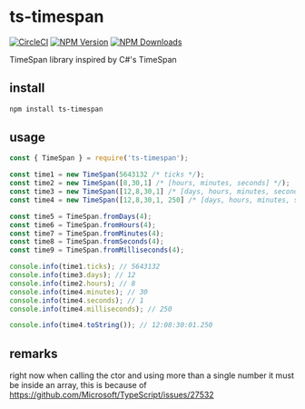 # ts-timespan

[![CircleCI](https://circleci.com/gh/Meir017/ts-timespan/tree/master.svg?style=svg)](https://circleci.com/gh/Meir017/ts-timespan/tree/master)
[![NPM Version][npm-image]][npm-url]
[![NPM Downloads][downloads-image]][downloads-url]

TimeSpan library inspired by C#'s TimeSpan

## install

```bash
npm install ts-timespan
```

## usage
```js
const { TimeSpan } = require('ts-timespan');

const time1 = new TimeSpan(5643132 /* ticks */);
const time2 = new TimeSpan([8,30,1] /* [hours, minutes, seconds] */);
const time3 = new TimeSpan([12,8,30,1] /* [days, hours, minutes, seconds] */);
const time4 = new TimeSpan([12,8,30,1, 250] /* [days, hours, minutes, seconds, milliseconds] */);

const time5 = TimeSpan.fromDays(4);
const time6 = TimeSpan.fromHours(4);
const time7 = TimeSpan.fromMinutes(4);
const time8 = TimeSpan.fromSeconds(4);
const time9 = TimeSpan.fromMilliseconds(4);

console.info(time1.ticks); // 5643132
console.info(time3.days); // 12
console.info(time2.hours); // 8
console.info(time4.minutes); // 30
console.info(time4.seconds); // 1
console.info(time4.milliseconds); // 250

console.info(time4.toString()); // 12:08:30:01.250
```

## remarks

right now when calling the ctor and using more than a single number it must be inside an array, this is because of https://github.com/Microsoft/TypeScript/issues/27532

[npm-image]: https://img.shields.io/npm/v/ts-timespan.svg
[npm-url]: https://npmjs.org/package/ts-timespan
[downloads-image]: https://img.shields.io/npm/dm/ts-timespan.svg
[downloads-url]: https://npmjs.org/package/ts-timespan
